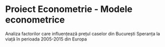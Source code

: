 # Proiect Econometrie - Modele econometrice
Analiza factorilor care influențează prețul caselor din București
Speranța la viață în perioada 2005-2015 din Europa
